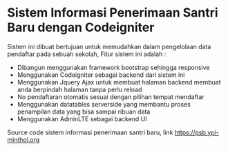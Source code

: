 # Sistem Informasi Penerimaan Santri Baru dengan Codeigniter
Sistem ini dibuat bertujuan untuk memudahkan dalam pengelolaan data pendaftar pada sebuah sekolah,
Fitur sistem ini adalah :

- Dibangun menggunakan framework bootstrap sehingga responsive
- Menggunakan Codeigniter sebagai backend dari sistem ini
- Menggunakan Jquery Ajax untuk membuat halaman backend membuat anda berpindah halaman tanpa perlu reload
- No pendaftaran otomatis sesuai dengan pilihan tempat mendaftar
- Menggunakan datatables serverside yang membantu proses penampilan data yang bisa sampai ribuan data
- Menggunakan AdminLTE sebagai backend UI

Source code sistem informasi penerimaan santri baru, link https://psb.ypi-minthol.org
